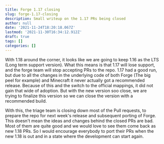 ```yaml
---
title: Forge 1.17 closing
slug: forge-1.17-closing
description: Small writeup on the 1.17 PRs being closed
author: null
date: '2021-11-24T18:20:18.067Z'
lastmod: '2021-11-30T16:34:12.912Z'
draft: true
tags: []
categories: []
---
```


With 1.18 around the corner, it looks like we are going to keep 1.16 as the LTS (Long term support version).
What this means is that 1.17 will lose support, and the forge team will stop accepting PRs to the repo. 1.17 had a good run, but due to all the changes in the underlying code of both Forge (The big peel for example) and Minecraft it never actually got a recommended release.
Because of this and the switch to the official mappings, it did not gain that wide of adoption. But with the new version soo close, we are trying to finalize this version so we can close the version with a recommended build.
 

With this, the triage team is closing down most of the Pull requests, to prepare the repo for next week's release and subsequent porting of Forge. This doesn't mean the ideas and changes behind the closed PRs are bad. Most of them are quite good and we would love to see them come back as new 1.18 PRs. So I would encourage everybody to port their PRs when the new 1.18 is out and in a state where the development can start again.

